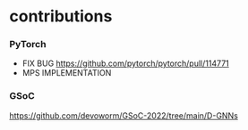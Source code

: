 # contributions

### PyTorch
* FIX BUG
  https://github.com/pytorch/pytorch/pull/114771
* MPS IMPLEMENTATION

### GSoC
https://github.com/devoworm/GSoC-2022/tree/main/D-GNNs
